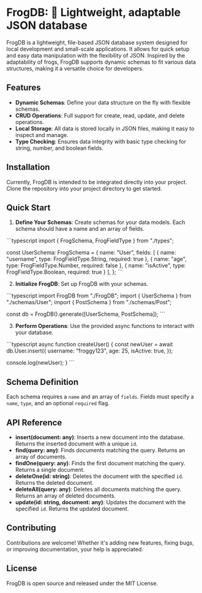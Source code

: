# FrogDB: 🐸 Lightweight, adaptable JSON database

FrogDB is a lightweight, file-based JSON database system designed for local development and small-scale applications. It allows for quick setup and easy data manipulation with the flexibility of JSON. Inspired by the adaptability of frogs, FrogDB supports dynamic schemas to fit various data structures, making it a versatile choice for developers.

## Features

- **Dynamic Schemas**: Define your data structure on the fly with flexible schemas.
- **CRUD Operations**: Full support for create, read, update, and delete operations.
- **Local Storage**: All data is stored locally in JSON files, making it easy to inspect and manage.
- **Type Checking**: Ensures data integrity with basic type checking for string, number, and boolean fields.

## Installation

Currently, FrogDB is intended to be integrated directly into your project. Clone the repository into your project directory to get started.

## Quick Start

1. **Define Your Schemas**: Create schemas for your data models. Each schema should have a name and an array of fields.

\`\`\`typescript
import { FrogSchema, FrogFieldType } from "./types";

const UserSchema: FrogSchema = {
  name: "User",
  fields: [
    { name: "username", type: FrogFieldType.String, required: true },
    { name: "age", type: FrogFieldType.Number, required: false },
    { name: "isActive", type: FrogFieldType.Boolean, required: true }
  ],
};
\`\`\`

2. **Initialize FrogDB**: Set up FrogDB with your schemas.

\`\`\`typescript
import FrogDB from "./FrogDB";
import { UserSchema } from "./schemas/User";
import { PostSchema } from "./schemas/Post";

const db = FrogDB().generate([UserSchema, PostSchema]);
\`\`\`

3. **Perform Operations**: Use the provided async functions to interact with your database.

\`\`\`typescript
async function createUser() {
  const newUser = await db.User.insert({
    username: "froggy123",
    age: 25,
    isActive: true,
  });

  console.log(newUser);
}
\`\`\`

## Schema Definition

Each schema requires a `name` and an array of `fields`. Fields must specify a `name`, `type`, and an optional `required` flag.

## API Reference

- **insert(document: any)**: Inserts a new document into the database. Returns the inserted document with a unique `id`.
- **find(query: any)**: Finds documents matching the query. Returns an array of documents.
- **findOne(query: any)**: Finds the first document matching the query. Returns a single document.
- **deleteOne(id: string)**: Deletes the document with the specified `id`. Returns the deleted document.
- **deleteAll(query: any)**: Deletes all documents matching the query. Returns an array of deleted documents.
- **update(id: string, document: any)**: Updates the document with the specified `id`. Returns the updated document.

## Contributing

Contributions are welcome! Whether it's adding new features, fixing bugs, or improving documentation, your help is appreciated.

## License

FrogDB is open source and released under the MIT License.
